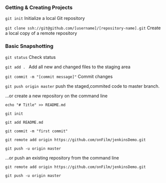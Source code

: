 ### Getting & Creating Projects

`git init`  Initialize a local Git repository

`git clone ssh://git@github.com/[username]/[repository-name].git` Create a local copy of a remote repository 

### Basic Snapshotting

`git status` Check status 

`git add . ` Add all new and changed files to the staging area 

`git commit -m "[commit message]"`  Commit changes 

`git push origin master` push the staged,commited code to master branch.

…or create a new repository on the command line

`echo "# Title" >> README.md`

`git init`

`git add README.md`

`git commit -m "first commit"`

`git remote add origin https://github.com/onFilm/jenkinsDemo.git`

`git push -u origin master`

…or push an existing repository from the command line

`git remote add origin https://github.com/onFilm/jenkinsDemo.git`

`git push -u origin master`
